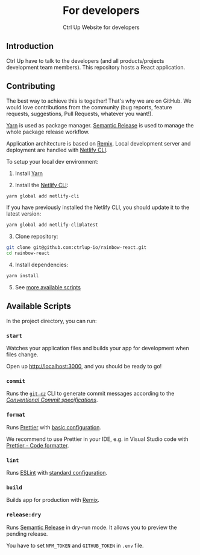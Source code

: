 <h1 align="center">For developers</h1>

<p align="center">Ctrl Up Website for developers</p>

## Introduction

Ctrl Up have to talk to the developers (and all products/projects development team members).
This repository hosts a React application.

## Contributing

The best way to achieve this is together! That's why we are on GitHub. We would love contributions from the community (bug reports, feature requests, suggestions, Pull Requests, whatever you want!).

[Yarn](https://classic.yarnpkg.com/en/docs/cli/) is used as package manager. [Semantic Release](https://semantic-release.gitbook.io/semantic-release/) is used to manage the whole package release workflow.

Application architecture is based on [Remix](https://remix.run/docs). Local development server and deployment are handled with [Netlify CLI](https://docs.netlify.com/cli/get-started/).

To setup your local dev environment:

1. Install [Yarn](https://classic.yarnpkg.com/en/docs/install)

2. Install the [Netlify CLI](https://www.netlify.com/products/dev/):

```sh
yarn global add netlify-cli
```

If you have previously installed the Netlify CLI, you should update it to the latest version:

```sh
yarn global add netlify-cli@latest
```

3. Clone repository:

```sh
git clone git@github.com:ctrlup-io/rainbow-react.git
cd rainbow-react
```

4. Install dependencies:

```sh
yarn install
```

5. See [more available scripts](README.md#scripts)

## Available Scripts

In the project directory, you can run:

### `start`

Watches your application files and builds your app for development when files change.

Open up [http://localhost:3000](http://localhost:3000), and you should be ready to go!

### `commit`

Runs the [`git-cz`](https://github.com/streamich/git-cz) CLI to generate commit messages according to the [_Conventional Commit specifications_](https://www.conventionalcommits.org/en/v1.0.0/#specification).

### `format`

Runs [Prettier](https://prettier.io/) with [basic configuration](https://prettier.io/docs/en/configuration.html#basic-configuration).

We recommend to use Prettier in your IDE, e.g. in Visual Studio code with [Prettier - Code formatter](https://marketplace.visualstudio.com/items?itemName=esbenp.prettier-vscode).

### `lint`

Runs [ESLint](https://eslint.org/) with [standard configuration](https://standardjs.com/).

### `build`

Builds app for production with [Remix](https://remix.run/docs/en/v1/other-api/dev#remix-build).

### `release:dry`

Runs [Semantic Release](https://semantic-release.gitbook.io/semantic-release/) in dry-run mode. It allows you to preview the pending release.

You have to set `NPM_TOKEN` and `GITHUB_TOKEN` in `.env` file.
